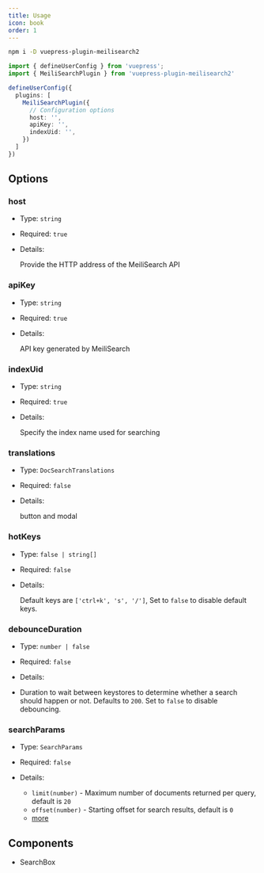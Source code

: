 ```yaml
---
title: Usage
icon: book
order: 1
---
```


```bash
npm i -D vuepress-plugin-meilisearch2
```

```ts
import { defineUserConfig } from 'vuepress';
import { MeiliSearchPlugin } from 'vuepress-plugin-meilisearch2'

defineUserConfig({
  plugins: [
    MeiliSearchPlugin({
      // Configuration options
      host: '',
      apiKey: '',
      indexUid: '',
    })
  ]
})
```

## Options

### host

- Type: `string`

- Required: `true`

- Details:

  Provide the HTTP address of the MeiliSearch API

### apiKey

- Type: `string`

- Required: `true`

- Details:

  API key generated by MeiliSearch

### indexUid

- Type: `string`

- Required: `true`

- Details:

  Specify the index name used for searching

### translations

- Type: `DocSearchTranslations`

- Required: `false`

- Details:
  
  button and modal

### hotKeys

- Type: `false | string[]`

- Required: `false`

- Details:

  Default keys are `['ctrl+k', 's', '/']`, Set to `false` to disable default keys.

### debounceDuration

- Type: `number | false`

- Required: `false`

- Details:

- Duration to wait between keystores to determine whether a search should happen or not. Defaults to `200`. Set to `false` to disable debouncing.

### searchParams

- Type: `SearchParams`

- Required: `false`

- Details:

  - `limit(number)` - Maximum number of documents returned per query, default is `20`
  - `offset(number)` - Starting offset for search results, default is `0`
  - [more](https://www.meilisearch.com/docs/reference/api/search#search-parameters)

## Components

- SearchBox
